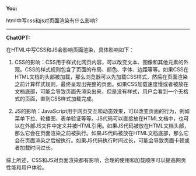**You:**

html中写css和js对页面渲染有什么影响?

* * *

**ChatGPT:**

在HTML中写CSS和JS会影响页面渲染，具体影响如下：

1.  CSS的影响：CSS用于样式化网页内容，可以改变文本、图像和其他元素的外观。CSS的样式规则包含了页面的布局、颜色、字体、边距等等。如果CSS在HTML文档的头部被加载，那么浏览器可以先加载CSS样式，然后在页面渲染之前计算样式规则，最终呈现出完整的页面。如果CSS加载速度慢或者被放在文档底部，可能会导致页面先渲染出来，但是没有样式，用户会看到一个无格式的页面，直到CSS样式加载完成。
    
2.  JS的影响：JavaScript用于网页交互和动态效果，可以改变页面的行为，例如菜单下拉、轮播图、表单验证等等。JS代码可以直接放在HTML文档中，也可以在外部JS文件中定义并被HTML引用。如果JS代码被放在HTML文档头部，那么它会在页面渲染之前被执行。如果JS代码被放在HTML文档底部，那么它会在页面渲染之后被执行。如果JS代码执行时间过长，可能会导致页面卡顿或者加载时间过长。
    

综上所述，CSS和JS对页面渲染都有影响，合理的使用和加载顺序可以提高网页性能和用户体验。